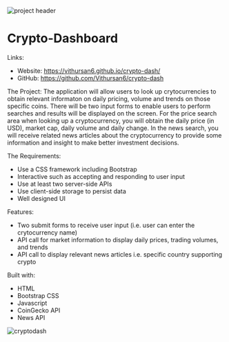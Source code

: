 ![project header](https://user-images.githubusercontent.com/92878321/148717007-ca994ff1-c251-4dab-acaa-0c1abf906346.jpg)


# Crypto-Dashboard

Links:
- Website: https://vithursan6.github.io/crypto-dash/
- GitHub: https://github.com/Vithursan6/crypto-dash

The Project:
The application will allow users to look up crytocurrencies to obtain relevant informaton on daily pricing, volume and trends on those specific coins.  There will be two input forms to enable users to perform searches and results will be displayed on the screen.  For the price search area when looking up a cryptocurrency, you will obtain the daily price (in USD), market cap, daily volume and daily change. In the news search, you will receive related news articles about the cryptocurrency to provide some information and insight to make better investment decisions.

The Requirements:
- Use a CSS framework including Bootstrap
- Interactive such as accepting and responding to user input
- Use at least two server-side APIs
- Use client-side storage to persist data
- Well designed UI

Features:
- Two submit forms to receive user input (i.e. user can enter the crytocurrency name)
- API call for market information to display daily prices, trading volumes, and trends
- API call to display relevant news articles i.e. specific country supporting crypto

Built with:
- HTML
- Bootstrap CSS
- Javascript
- CoinGecko API
- News API

![cryptodash](https://user-images.githubusercontent.com/92878321/148718327-1119aea1-e3c6-43cc-b993-5cb6396a88aa.jpg)

